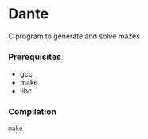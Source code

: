 # Dante

C program to generate and solve mazes

### Prerequisites

- gcc
- make
- libc

### Compilation

```
make
```
